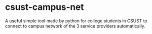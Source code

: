 # csust-campus-net
A useful simple tool made by python for college students in CSUST to connect to campus network of the 3 service providers automatically.
